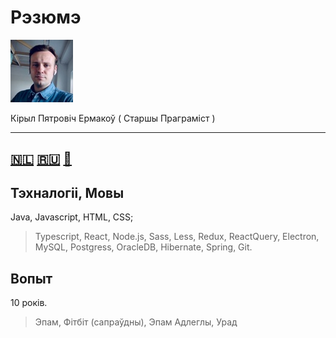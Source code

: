# Рэзюмэ
![img](./image/100x100.jpg) 

Кірыл Пятровіч Ермакоў ( Старшы Праграміст )

---
[🇳🇱](./dut.md)
[🇷🇺](./rus.md)
[🏴󠁧󠁢󠁥󠁮󠁧󠁿](./eng.md)
---
## Тэхналогіі, Мовы
Java, Javascript, HTML, CSS;

> Typescript, React, Node.js, Sass, Less, Redux, ReactQuery, Electron, MySQL, Postgress, OracleDB, Hibernate, Spring, Git.

## Вопыт
10 років.
> Эпам, Фітбіт (сапраўдны), Эпам Адлеглы, Урад


